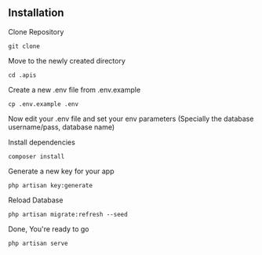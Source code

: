 
## Installation

Clone Repository

`git clone `

Move to the newly created directory

`cd .apis`

Create a new .env file from .env.example

`cp .env.example .env`

Now edit your .env file and set your env parameters (Specially the database username/pass, database name)

Install dependencies

`composer install`

Generate a new key for your app

`php artisan key:generate`

Reload Database

`php artisan migrate:refresh --seed`

Done, You're ready to go

`php artisan serve`
